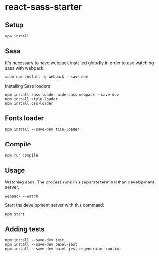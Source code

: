 # react-sass-starter

Setup
---

```
npm install
```

Sass
---

It's necessary to have webpack installed globally in order to use watching sass with webpack.

```
sudo npm install -g webpack --save-dev
```

Installing Sass loaders

```
npm install sass-loader node-sass webpack --save-dev
npm install style-loader
npm install css-loader
```

Fonts loader
---

```
npm install --save-dev file-loader
```


Compile
---

```
npm run compile
```



Usage
---

Watching sass. The process runs in a separate terminal than development server.

```
webpack --watch
```


Start the development server with this command:

```
npm start
```

Adding tests
---

```
npm install --save-dev jest
npm install --save-dev babel-jest
npm install --save-dev babel-jest regenerator-runtime

```
